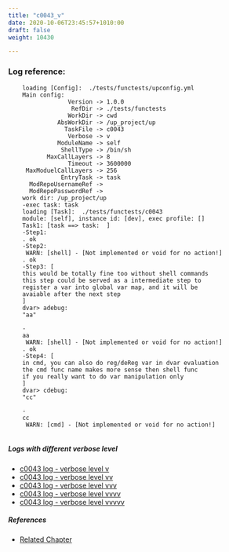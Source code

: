 ```yaml
---
title: "c0043_v"
date: 2020-10-06T23:45:57+1010:00
draft: false
weight: 10430

---
```


### Log reference: <no value>

```
    loading [Config]:  ./tests/functests/upconfig.yml
    Main config:
                 Version -> 1.0.0
                  RefDir -> ./tests/functests
                 WorkDir -> cwd
              AbsWorkDir -> /up_project/up
                TaskFile -> c0043
                 Verbose -> v
              ModuleName -> self
               ShellType -> /bin/sh
           MaxCallLayers -> 8
                 Timeout -> 3600000
     MaxModuelCallLayers -> 256
               EntryTask -> task
      ModRepoUsernameRef -> 
      ModRepoPasswordRef -> 
    work dir: /up_project/up
    -exec task: task
    loading [Task]:  ./tests/functests/c0043
    module: [self], instance id: [dev], exec profile: []
    Task1: [task ==> task:  ]
    -Step1:
    . ok
    -Step2:
     WARN: [shell] - [Not implemented or void for no action!]
    . ok
    -Step3: [
    this would be totally fine too without shell commands
    this step could be served as a intermediate step to
    register a var into global var map, and it will be
    avaiable after the next step
    ]
    dvar> adebug:
    "aa"
    
    -
    aa
     WARN: [shell] - [Not implemented or void for no action!]
    . ok
    -Step4: [
    in cmd, you can also do reg/deReg var in dvar evaluation
    the cmd func name makes more sense then shell func
    if you really want to do var manipulation only
    ]
    dvar> cdebug:
    "cc"
    
    -
    cc
     WARN: [cmd] - [Not implemented or void for no action!]
    
```

##### Logs with different verbose level
* [c0043 log - verbose level v](../../logs/c0043_v)
* [c0043 log - verbose level vv](../../logs/c0043_vv)
* [c0043 log - verbose level vvv](../../logs/c0043_vvv)
* [c0043 log - verbose level vvvv](../../logs/c0043_vvvv)
* [c0043 log - verbose level vvvvv](../../logs/c0043_vvvvv)

##### References
* [Related Chapter](../../design-patterns/c0043)
